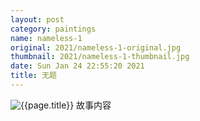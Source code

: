 ```yaml
---
layout: post
category: paintings
name: nameless-1
original: 2021/nameless-1-original.jpg
thumbnail: 2021/nameless-1-thumbnail.jpg
date: Sun Jan 24 22:55:20 2021
title: 无题
---
```


![{{page.title}}](/gallery/{{page.category}}/{{page.original}})
故事内容
